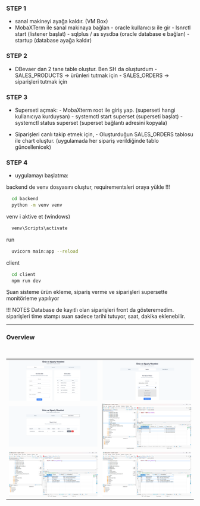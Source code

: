 
### STEP 1

- sanal makineyi ayağa kaldır. (VM Box)
- MobaXTerm ile sanal makinaya bağlan
          - oracle kullanıcısı ile gir
          - lsnrctl start (listener başlat)
          - sqlplus / as sysdba (oracle database e bağlan)
          - startup (database ayağa kaldır)

### STEP 2

- DBevaer dan 2 tane table oluştur. Ben SH da oluşturdum
          - SALES_PRODUCTS -> ürünleri tutmak için
          - SALES_ORDERS -> siparişleri tutmak için


### STEP 3

- Superseti açmak:
          - MobaXterm root ile giriş yap. (superseti hangi kullanıcıya kurduysan)
          - systemctl start superset (superseti başlat)
          - systemctl status superset (superset bağlantı adresini kopyala)
  
- Siparişleri canlı takip etmek için,
          - Oluşturduğun SALES_ORDERS tablosu ile chart oluştur. (uygulamada her sipariş verildiğinde tablo güncellenicek)


### STEP 4

- uygulamayı başlatma:

backend de venv dosyasını oluştur, requirementsleri oraya yükle !!!

```bash
  cd backend
  python -m venv venv 
```

venv i aktive et (windows)
```bash
  venv\Scripts\activate
```
run

```bash
  uvicorn main:app --reload
```

client

```bash
  cd client
  npm run dev 
```



Şuan sisteme ürün ekleme, sipariş verme ve siparişleri supersette monitörleme yapılıyor


!!! NOTES
Database de kayıtlı olan siparişleri front da gösteremedim.
siparişleri time stampı suan sadece tarihi tutuyor, saat, dakika eklenebilir.


---

### Overview

<br>
<table>
  <tr>
    <td><img src="images/1.png" width="500"></td>
    <td><img src="images/2.png" width="500"></td>
  </tr>
 <tr>
    <td><img src="images/3.png" width="500"></td>
    <td><img src="images/4.png" width="500"></td>
  </tr>
   <tr>
    <td><img src="images/5.png" width="500"></td>
    <td><img src="images/5.png" width="500"></td>
  </tr>
</table>







    
